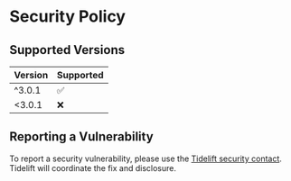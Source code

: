 # Security Policy

## Supported Versions

| Version  | Supported          |
| -------- | ------------------ |
| ^3.0.1   | :white_check_mark: |
| <3.0.1   | :x:                |

## Reporting a Vulnerability

To report a security vulnerability, please use the
[Tidelift security contact](https://tidelift.com/security).
Tidelift will coordinate the fix and disclosure.
